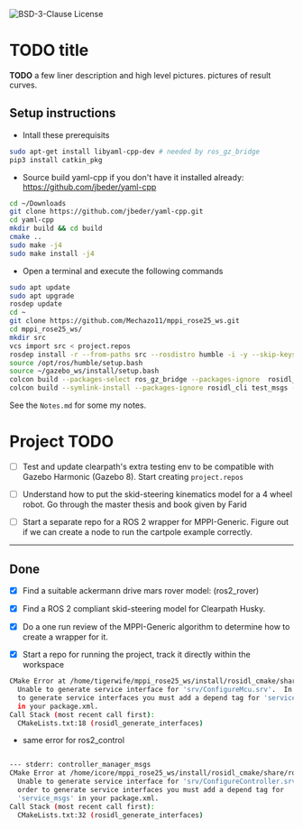 ![BSD-3-Clause License](https://img.shields.io/badge/License-BSD%203--Clause-blue.svg)
# TODO title

**TODO** a few liner description and high level pictures. pictures of result curves.

## Setup instructions

* Intall these prerequisits

```bash
sudo apt-get install libyaml-cpp-dev # needed by ros_gz_bridge
pip3 install catkin_pkg
```

* Source build yaml-cpp if you don't have it installed already: https://github.com/jbeder/yaml-cpp

```bash
cd ~/Downloads
git clone https://github.com/jbeder/yaml-cpp.git
cd yaml-cpp
mkdir build && cd build
cmake ..
sudo make -j4
sudo make install -j4
```

* Open a terminal and execute the following commands

```bash
sudo apt update
sudo apt upgrade
rosdep update
cd ~
git clone https://github.com/Mechazo11/mppi_rose25_ws.git
cd mppi_rose25_ws/
mkdir src
vcs import src < project.repos
rosdep install -r --from-paths src --rosdistro humble -i -y --skip-keys "ros-humble-rosidl ros-humble-rcutils ros-humble-rcl-interfaces"
source /opt/ros/humble/setup.bash
source ~/gazebo_ws/install/setup.bash
colcon build --packages-select ros_gz_bridge --packages-ignore  rosidl_cli test_msgs
colcon build --symlink-install --packages-ignore rosidl_cli test_msgs --cmake-args -DCMAKE_CXX_FLAGS="-w"

```


See the ```Notes.md``` for some my notes.

# Project TODO

* [ ] Test and update clearpath's extra testing env to be compatible with Gazebo Harmonic (Gazebo 8). Start creating ```project.repos```

* [ ] Understand how to put the skid-steering kinematics model for a 4 wheel robot. Go through the master thesis and book given by Farid

* [ ] Start a separate repo for a ROS 2 wrapper for MPPI-Generic. Figure out if we can create a node to run the cartpole example correctly.

---

## Done

* [x] Find a suitable ackermann drive mars rover model: (ros2_rover)
* [x] Find a ROS 2 compliant skid-steering model for Clearpath Husky.
* [x] Do a one run review of the MPPI-Generic algorithm to determine how to create a wrapper for it.
* [x] Start a repo for running the project, track it directly within the workspace


```bash
CMake Error at /home/tigerwife/mppi_rose25_ws/install/rosidl_cmake/share/rosidl_cmake/cmake/rosidl_generate_interfaces.cmake:178 (message):
  Unable to generate service interface for 'srv/ConfigureMcu.srv'.  In order
  to generate service interfaces you must add a depend tag for 'service_msgs'
  in your package.xml.
Call Stack (most recent call first):
  CMakeLists.txt:18 (rosidl_generate_interfaces)
```

* same error for ros2_control

```bash

--- stderr: controller_manager_msgs                                                                            
CMake Error at /home/icore/mppi_rose25_ws/install/rosidl_cmake/share/rosidl_cmake/cmake/rosidl_generate_interfaces.cmake:178 (message):
  Unable to generate service interface for 'srv/ConfigureController.srv'.  In
  order to generate service interfaces you must add a depend tag for
  'service_msgs' in your package.xml.
Call Stack (most recent call first):
  CMakeLists.txt:32 (rosidl_generate_interfaces)

```